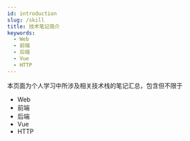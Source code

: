 ```yaml
---
id: introduction
slug: /skill
title: 技术笔记简介
keywords:
  - Web
  - 前端
  - 后端
  - Vue
  - HTTP
---
```


本页面为个人学习中所涉及相关技术栈的笔记汇总，包含但不限于

- Web
- 前端
- 后端
- Vue
- HTTP
